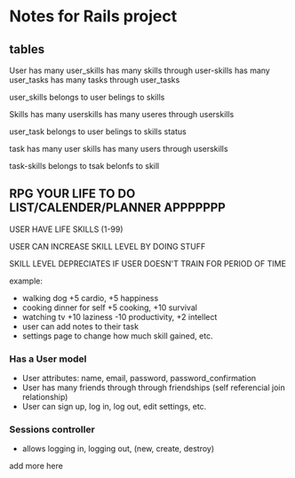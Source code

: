 # Notes for Rails project

## tables

User 
has many user_skills
has many skills through user-skills
has many user_tasks
has many tasks through user_tasks

user_skills
belongs to user
belings to skills

Skills
has many userskills
has many useres through userskills


user_task
belongs to user
belings to skills
status

task
has many user skills
has many users through userskills


task-skills
belongs to tsak
belonfs to skill





## RPG YOUR LIFE TO DO LIST/CALENDER/PLANNER APPPPPPP

USER HAVE LIFE SKILLS (1-99)

USER CAN INCREASE SKILL LEVEL BY DOING STUFF

SKILL LEVEL DEPRECIATES IF USER DOESN'T TRAIN FOR PERIOD OF TIME

example: 
- walking dog +5 cardio, +5 happiness
- cooking dinner for self +5 cooking, +10 survival
- watching tv +10 laziness -10 productivity, +2 intellect
- user can add notes to their task
- settings page to change how much skill gained, etc.



### Has a User model
- User attributes: name, email, password, password_confirmation
- User has many friends through through friendships (self referencial join relationship)
- User can sign up, log in, log out, edit settings, etc.


### Sessions controller
- allows logging in, logging out, (new, create, destroy)

add more here